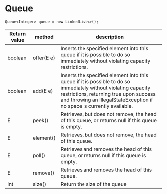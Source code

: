 # Queue
~~~
Queue<Integer> queue = new LinkedList<>();
~~~
| Return value | method | description |
| ------------ | ------ | ----------- |
| boolean | offer(E e) | Inserts the specified element into this queue if it is possible to do so immediately without violating capacity restrictions. |
| boolean | add(E e) | Inserts the specified element into this queue if it is possible to do so immediately without violating capacity restrictions, returning true upon success and throwing an IllegalStateException if no space is currently available. |
| E | peek() | Retrieves, but does not remove, the head of this queue, or returns null if this queue is empty. |
| E | element() | Retrieves, but does not remove, the head of this queue. |
| E | poll() | Retrieves and removes the head of this queue, or returns null if this queue is empty. |
| E | remove() | Retrieves and removes the head of this queue. |
| int | size() | Return the size of the queue |
